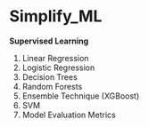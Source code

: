 # Simplify_ML
**Supervised Learning**
1. Linear Regression
2. Logistic Regression
3. Decision Trees
4. Random Forests
5. Ensemble Technique (XGBoost)
6. SVM
7. Model Evaluation Metrics
